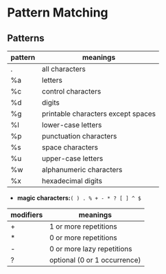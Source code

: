 # Pattern Matching #

## Patterns ##

|pattern|meanings|
|---|---|
|.| all characters|
|%a| letters|
|%c| control characters|
|%d| digits|
|%g| printable characters except spaces|
|%l| lower-case letters|
|%p| punctuation characters|
|%s| space characters|
|%u| upper-case letters|
|%w| alphanumeric characters|
|%x| hexadecimal digits|

- **magic characters:**``( ) . % + - * ? [ ] ^ $``

|modifiers|meanings|
|---|---|
|+| 1 or more repetitions|
|*| 0 or more repetitions|
|-| 0 or more lazy repetitions|
|?| optional (0 or 1 occurrence)|